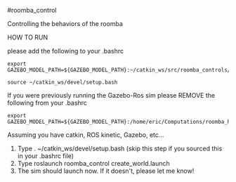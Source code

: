#roomba_control

Controlling the behaviors of the roomba

HOW TO RUN

please add the following to your .bashrc
```
export GAZEBO_MODEL_PATH=${GAZEBO_MODEL_PATH}:~/catkin_ws/src/roomba_controls/models
```

```
source ~/catkin_ws/devel/setup.bash
```
        
If you were previously running the Gazebo-Ros sim please REMOVE the following from your .bashrc
```
export GAZEBO_MODEL_PATH=${GAZEBO_MODEL_PATH}:/home/eric/Computations/roomba_host/models
```




Assuming you have catkin, ROS kinetic, Gazebo, etc...

1. Type . ~/catkin_ws/devel/setup.bash (skip this step if you sourced this in your .bashrc file)
2. Type  roslaunch roomba_control create_world.launch 
3. The sim should launch now. If it doesn't, please let me know!


